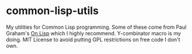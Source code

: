 # common-lisp-utils
My utilities for Common Lisp programming.
Some of these come from Paul Graham's [On Lisp](http://www.paulgraham.com/onlisp.html) which I highly recommend. Y-combinator macro is my doing. MIT License to avoid putting GPL restrictions on free code I don't own.
